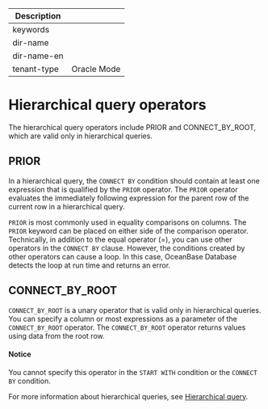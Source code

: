 | Description   |                 |
|---------------|-----------------|
| keywords      |                 |
| dir-name      |                 |
| dir-name-en   |                 |
| tenant-type   | Oracle Mode     |

# Hierarchical query operators

The hierarchical query operators include PRIOR and CONNECT_BY_ROOT, which are valid only in hierarchical queries.

## PRIOR

In a hierarchical query, the `CONNECT BY` condition should contain at least one expression that is qualified by the `PRIOR` operator. The `PRIOR` operator evaluates the immediately following expression for the parent row of the current row in a hierarchical query.

`PRIOR` is most commonly used in equality comparisons on columns. The `PRIOR` keyword can be placed on either side of the comparison operator. Technically, in addition to the equal operator (=), you can use other operators in the `CONNECT BY` clause. However, the conditions created by other operators can cause a loop. In this case, OceanBase Database detects the loop at run time and returns an error.

## CONNECT_BY_ROOT

`CONNECT_BY_ROOT` is a unary operator that is valid only in hierarchical queries. You can specify a column or most expressions as a parameter of the `CONNECT_BY_ROOT` operator. The `CONNECT_BY_ROOT` operator returns values using data from the root row.

  <main id="notice" type='notice'>
    <h4>Notice</h4>
    <p>You cannot specify this operator in the <code>START WITH</code> condition or the <code>CONNECT BY</code> condition. </p>
  </main>

For more information about hierarchical queries, see [Hierarchical query](../800.queries-and-subqueries-of-oracle-mode/300.hierarchical-query-of-oracle-mode.md).
